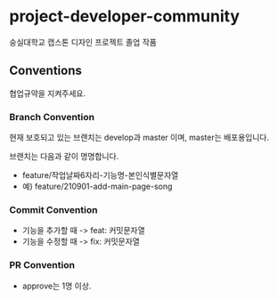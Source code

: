 # project-developer-community

숭실대학교 캡스톤 디자인 프로젝트 졸업 작품

## Conventions

협업규약을 지켜주세요.

### Branch Convention

현재 보호되고 있는 브랜치는 develop과 master 이며, master는 배포용입니다.

브랜치는 다음과 같이 명명합니다.

- feature/작업날짜6자리-기능명-본인식별문자열
- 예) feature/210901-add-main-page-song

### Commit Convention

- 기능을 추가할 때 -> feat: 커밋문자열
- 기능을 수정할 때 -> fix: 커밋문자열

### PR Convention

- approve는 1명 이상.
